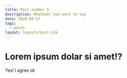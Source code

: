 ```yaml
---
title: Post number 5
description: Whatever you want to say
date: 2020-04-17
tags:
  - posts
layout: layouts/post.njk
---
```


# Lorem ipsum dolar si amet!?

Yes! I agree ok
